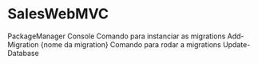 # SalesWebMVC

PackageManager Console
Comando para instanciar as migrations
	Add-Migration {nome da migration}
Comando para rodar a migrations
	Update-Database
